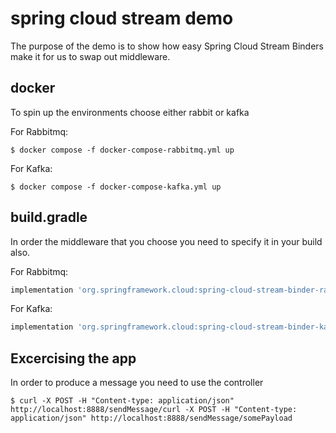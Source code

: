 # spring cloud stream demo
The purpose of the demo is to show how easy Spring Cloud Stream Binders make 
it for us to swap out middleware.

## docker
To spin up the environments choose either rabbit or kafka

For Rabbitmq:
```shell
$ docker compose -f docker-compose-rabbitmq.yml up
```

For Kafka:
```shell
$ docker compose -f docker-compose-kafka.yml up
```

## build.gradle
In order the middleware that you choose you need to specify it in your 
build also. 

For Rabbitmq:
```groovy
implementation 'org.springframework.cloud:spring-cloud-stream-binder-rabbit'
```

For Kafka:
```groovy
implementation 'org.springframework.cloud:spring-cloud-stream-binder-kafka'
```

## Excercising the app
In order to produce a message you need to use the controller

```shell
$ curl -X POST -H "Content-type: application/json" http://localhost:8888/sendMessage/curl -X POST -H "Content-type: application/json" http://localhost:8888/sendMessage/somePayload
```